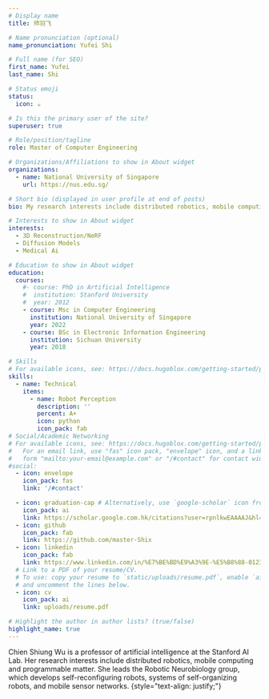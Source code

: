```yaml
---
# Display name
title: 师羽飞

# Name pronunciation (optional)
name_pronunciation: Yufei Shi

# Full name (for SEO)
first_name: Yufei
last_name: Shi

# Status emoji
status:
  icon: ☕️

# Is this the primary user of the site?
superuser: true

# Role/position/tagline
role: Master of Computer Engineering

# Organizations/Affiliations to show in About widget
organizations:
  - name: National University of Singapore
    url: https://nus.edu.sg/

# Short bio (displayed in user profile at end of posts)
bio: My research interests include distributed robotics, mobile computing and programmable matter.

# Interests to show in About widget
interests:
  - 3D Reconstruction/NeRF
  - Diffusion Models
  - Medical Ai

# Education to show in About widget
education:
  courses:
    #- course: PhD in Artificial Intelligence
    #  institution: Stanford University
    #  year: 2012
    - course: Msc in Computer Engineering
      institution: National University of Singapore
      year: 2022
    - course: BSc in Electronic Information Engineering
      institution: Sichuan University
      year: 2018

# Skills
# For available icons, see: https://docs.hugoblox.com/getting-started/page-builder/#icons
skills:
  - name: Technical
    items:
      - name: Robot Perception 
        description: ''
        percent: A+
        icon: python
        icon_pack: fab  
# Social/Academic Networking
# For available icons, see: https://docs.hugoblox.com/getting-started/page-builder/#icons
#   For an email link, use "fas" icon pack, "envelope" icon, and a link in the
#   form "mailto:your-email@example.com" or "/#contact" for contact widget.
#social:
  - icon: envelope
    icon_pack: fas
    link: '/#contact'

  - icon: graduation-cap # Alternatively, use `google-scholar` icon from `ai` icon pack
    icon_pack: ai
    link: https://scholar.google.com.hk/citations?user=rpnlkwEAAAAJ&hl=zh-CN
  - icon: github
    icon_pack: fab
    link: https://github.com/master-Shix
  - icon: linkedin
    icon_pack: fab
    link: https://www.linkedin.com/in/%E7%BE%BD%E9%A3%9E-%E5%B8%88-012300246/
  # Link to a PDF of your resume/CV.
  # To use: copy your resume to `static/uploads/resume.pdf`, enable `ai` icons in `params.yaml`,
  # and uncomment the lines below.
  - icon: cv
    icon_pack: ai
    link: uploads/resume.pdf

# Highlight the author in author lists? (true/false)
highlight_name: true
---
```


Chien Shiung Wu is a professor of artificial intelligence at the Stanford AI Lab. Her research interests include distributed robotics, mobile computing and programmable matter. She leads the Robotic Neurobiology group, which develops self-reconfiguring robots, systems of self-organizing robots, and mobile sensor networks.
{style="text-align: justify;"}
